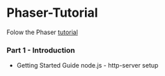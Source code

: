 # Phaser-Tutorial

Folow the Phaser <a href="http://phaser.io/tutorials/making-your-first-phaser-3-game"> tutorial</a>


### Part 1 - Introduction

* Getting Started Guide
    node.js - http-server
    setup